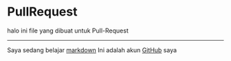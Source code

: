# PullRequest
halo ini file yang dibuat untuk Pull-Request

<hr>

Saya sedang belajar [markdown](https://en.wikipedia.org/wiki/Markdown)
Ini adalah akun [GitHub](https://github.com/FawwazKautsar24/) saya
